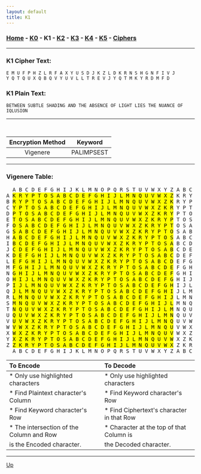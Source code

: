 ```yaml
---
layout: default
title: K1
---
```


### [Home](../README.md) - [K0](./K0.md) - K1 - [K2](./K2.md) - [K3](./K3.md) - [K4](./K4.md) - [K5](./K5.md) - [Ciphers](./ciphers.md)

---

### K1 Cipher Text:

```
E M U F P H Z L R F A X Y U S D J K Z L D K R N S H G N F I V J
Y Q T Q U X Q B Q V Y U V L L T R E V J Y Q T M K Y R D M F D
```

### K1 Plain Text:

```
BETWEEN SUBTLE SHADING AND THE ABSENCE OF LIGHT LIES THE NUANCE OF IQLUSION
```

---

<br>

|     Encryption Method     |     Keyword     |
|:-------------------------:|:---------------:|
| Vigenere                  | PALIMPSEST      |

---

### Vigenere Table:

<pre>
  A B C D E F G H I J K L M N O P Q R S T U V W X Y Z A B C D
A <mark>K R Y P T O S A B C D E F G H I J L M N Q U V W X Z</mark> K R Y P
B <mark>R Y P T O S A B C D E F G H I J L M N Q U V W X Z K</mark> R Y P T
C <mark>Y P T O S A B C D E F G H I J L M N Q U V W X Z K R</mark> Y P T O
D <mark>P T O S A B C D E F G H I J L M N Q U V W X Z K R Y</mark> P T O S
E <mark>T O S A B C D E F G H I J L M N Q U V W X Z K R Y P</mark> T O S A
F <mark>O S A B C D E F G H I J L M N Q U V W X Z K R Y P T</mark> O S A B
G <mark>S A B C D E F G H I J L M N Q U V W X Z K R Y P T O</mark> S A B C
H <mark>A B C D E F G H I J L M N Q U V W X Z K R Y P T O S</mark> A B C D
I <mark>B C D E F G H I J L M N Q U V W X Z K R Y P T O S A</mark> B C D E
J <mark>C D E F G H I J L M N Q U V W X Z K R Y P T O S A B</mark> C D E F
K <mark>D E F G H I J L M N Q U V W X Z K R Y P T O S A B C</mark> D E F G
L <mark>E F G H I J L M N Q U V W X Z K R Y P T O S A B C D</mark> E F G H
M <mark>F G H I J L M N Q U V W X Z K R Y P T O S A B C D E</mark> F G H I
N <mark>G H I J L M N Q U V W X Z K R Y P T O S A B C D E F</mark> G H I J L
O <mark>H I J L M N Q U V W X Z K R Y P T O S A B C D E F G</mark> H I J L
P <mark>I J L M N Q U V W X Z K R Y P T O S A B C D E F G H</mark> I J L M
Q <mark>J L M N Q U V W X Z K R Y P T O S A B C D E F G H I</mark> J L M N
R <mark>L M N Q U V W X Z K R Y P T O S A B C D E F G H I J</mark> L M N Q
S <mark>M N Q U V W X Z K R Y P T O S A B C D E F G H I J L</mark> M N Q U
T <mark>N Q U V W X Z K R Y P T O S A B C D E F G H I J L M</mark> N Q U V
U <mark>Q U V W X Z K R Y P T O S A B C D E F G H I J L M N</mark> Q U V W
V <mark>U V W X Z K R Y P T O S A B C D E F G H I J L M N Q</mark> U V W X
W <mark>V W X Z K R Y P T O S A B C D E F G H I J L M N Q U</mark> V W X Z
X <mark>W X Z K R Y P T O S A B C D E F G H I J L M N Q U V</mark> W X Z K
Y <mark>X Z K R Y P T O S A B C D E F G H I J L M N Q U V W</mark> X Z K R
Z <mark>Z K R Y P T O S A B C D E F G H I J L M N Q U V W X</mark> Z K R Y
  A B C D E F G H I J K L M N O P Q R S T U V W X Y Z A B C D
</pre>

| To Encode                                 | To Decode                                 |
|:------------------------------------------|:------------------------------------------|
| * Only use highlighted characters         | * Only use highlighted characters         |
| * Find Plaintext character's Column       | * Find Keyword character's Row            |
| * Find Keyword character's Row            | * Find Ciphertext's character in that Row |
| * The intersection of the Column and Row  | * Character at the top of that Column is  |
|      is the Encoded character.            |      the Decoded character.               |

---

[Up](../README.md)
